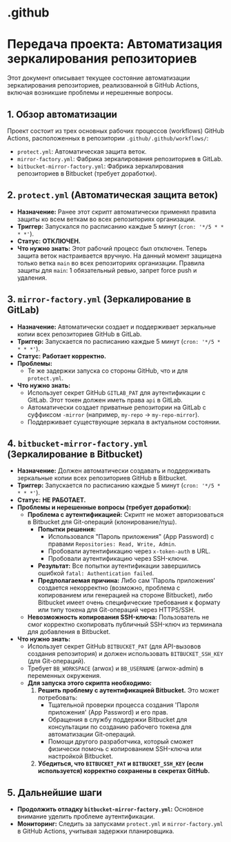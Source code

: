 # .github

# Передача проекта: Автоматизация зеркалирования репозиториев

Этот документ описывает текущее состояние автоматизации зеркалирования репозиториев, реализованной в GitHub Actions, включая возникшие проблемы и нерешенные вопросы.

## 1. Обзор автоматизации

Проект состоит из трех основных рабочих процессов (workflows) GitHub Actions, расположенных в репозитории `.github/.github/workflows/`:

*   `protect.yml`: Автоматическая защита веток.
*   `mirror-factory.yml`: Фабрика зеркалирования репозиториев в GitLab.
*   `bitbucket-mirror-factory.yml`: Фабрика зеркалирования репозиториев в Bitbucket (требует доработки).

## 2. `protect.yml` (Автоматическая защита веток)

*   **Назначение:** Ранее этот скрипт автоматически применял правила защиты ко всем веткам во всех репозиториях организации.
*   **Триггер:** Запускался по расписанию каждые 5 минут (`cron: '*/5 * * * *'`).
*   **Статус:** **ОТКЛЮЧЕН.**
*   **Что нужно знать:** Этот рабочий процесс был отключен. Теперь защита веток настраивается вручную. На данный момент защищена только ветка `main` во всех репозиториях организации. Правила защиты для `main`: 1 обязательный ревью, запрет force push и удаления.

## 3. `mirror-factory.yml` (Зеркалирование в GitLab)

*   **Назначение:** Автоматически создает и поддерживает зеркальные копии всех репозиториев GitHub в GitLab.
*   **Триггер:** Запускается по расписанию каждые 5 минут (`cron: '*/5 * * * *'`).
*   **Статус:** **Работает корректно.**
*   **Проблемы:**
    *   Те же задержки запуска со стороны GitHub, что и для `protect.yml`.
*   **Что нужно знать:**
    *   Использует секрет GitHub `GITLAB_PAT` для аутентификации с GitLab. Этот токен должен иметь права `api` в GitLab.
    *   Автоматически создает приватные репозитории на GitLab с суффиксом `-mirror` (например, `my-repo` -> `my-repo-mirror`).
    *   Поддерживает существующие зеркала в актуальном состоянии.

## 4. `bitbucket-mirror-factory.yml` (Зеркалирование в Bitbucket)

*   **Назначение:** Должен автоматически создавать и поддерживать зеркальные копии всех репозиториев GitHub в Bitbucket.
*   **Триггер:** Запускается по расписанию каждые 5 минут (`cron: '*/5 * * * *'`).
*   **Статус:** **НЕ РАБОТАЕТ.**
*   **Проблемы и нерешенные вопросы (требует доработки):**
    *   **Проблема с аутентификацией:** Скрипт не может авторизоваться в Bitbucket для Git-операций (клонирование/пуш).
        *   **Попытки решения:**
            *   Использовался "Пароль приложения" (App Password) с правами `Repositories: Read, Write, Admin`.
            *   Пробовали аутентификацию через `x-token-auth` в URL.
            *   Пробовали аутентификацию через SSH-ключи.
        *   **Результат:** Все попытки аутентификации завершились ошибкой `fatal: Authentication failed`.
        *   **Предполагаемая причина:** Либо сам 'Пароль приложения' создается некорректно (возможно, проблема с копированием или генерацией на стороне Bitbucket), либо Bitbucket имеет очень специфические требования к формату или типу токена для Git-операций через HTTPS/SSH.
    *   **Невозможность копирования SSH-ключа:** Пользователь не смог корректно скопировать публичный SSH-ключ из терминала для добавления в Bitbucket.
*   **Что нужно знать:**
    *   Использует секрет GitHub `BITBUCKET_PAT` (для API-вызовов создания репозитория) и должен использовать `BITBUCKET_SSH_KEY` (для Git-операций).
    *   Требует `BB_WORKSPACE` (arwox) и `BB_USERNAME` (arwox-admin) в переменных окружения.
    *   **Для запуска этого скрипта необходимо:**
        1.  **Решить проблему с аутентификацией Bitbucket.** Это может потребовать:
            *   Тщательной проверки процесса создания 'Пароля приложения' (App Password) и его прав.
            *   Обращения в службу поддержки Bitbucket для консультации по созданию рабочего токена для автоматизации Git-операций.
            *   Помощи другого разработчика, который сможет физически помочь с копированием SSH-ключа или настройкой Bitbucket.
        2.  **Убедиться, что `BITBUCKET_PAT` и `BITBUCKET_SSH_KEY` (если используется) корректно сохранены в секретах GitHub.**

## 5. Дальнейшие шаги

*   **Продолжить отладку `bitbucket-mirror-factory.yml`:** Основное внимание уделить проблеме аутентификации.
*   **Мониторинг:** Следить за запусками `protect.yml` и `mirror-factory.yml` в GitHub Actions, учитывая задержки планировщика.
